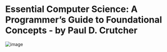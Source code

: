 

# Essential Computer Science: A Programmer’s Guide to Foundational Concepts - by Paul D. Crutcher 

![image](https://github.com/iOS-BookClub/BookClub/assets/126137760/b8cff9e6-f725-4bff-a599-6b879a8f5beb)
